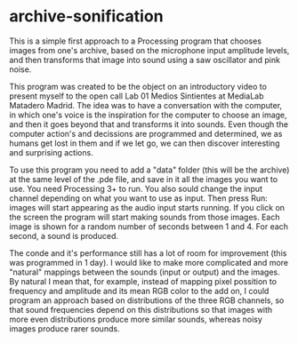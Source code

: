 # archive-sonification
This is a simple first approach to a Processing program that chooses images from one's archive, based on the microphone input amplitude levels, and then transforms that image into sound using a saw oscillator and pink noise.

This program was created to be the object on an introductory video to present myself to the open call Lab 01 Medios Sintientes at MediaLab Matadero Madrid. The idea was to have a conversation with the computer, in which one's voice is the inspiration for the computer to choose an image, and then it goes beyond that and transforms it into sounds. Even though the computer action's and decissions are programmed and determined, we as humans get lost in them and if we let go, we can then discover interesting and surprising actions.

To use this program you need to add a "data" folder (this will be the archive) at the same level of the .pde file, and save in it all the images you want to use. You need Processing 3+ to run. You also sould change the input channel depending on what you want to use as input. Then press Run: images will start appearing as the audio input starts running. If you click on the screen the program will start making sounds from those images. Each image is shown for a random number of seconds between 1 and 4. For each second, a sound is produced.

The conde and it's performance still has a lot of room for improvement (this was programmed in 1 day). I would like to make more complicated and more "natural" mappings between the sounds (input or output) and the images. By natural I mean that, for example, instead of mapping pixel possition to frequency and amplitude and its mean RGB color to the add on, I could program an approach based on distributions of the three RGB channels, so that sound frequencies depend on this distributions so that images with more even distributions produce more similar sounds, whereas noisy images produce rarer sounds.
